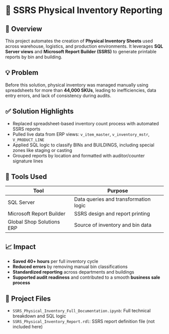 # 🧾 SSRS Physical Inventory Reporting

## 📘 Overview
This project automates the creation of **Physical Inventory Sheets** used across warehouse, logistics, and production environments. It leverages **SQL Server views** and **Microsoft Report Builder (SSRS)** to generate printable reports by bin and building.

## 💡 Problem
Before this solution, physical inventory was managed manually using spreadsheets for more than **44,000 SKUs**, leading to inefficiencies, data entry errors, and lack of consistency during audits.

## ✅ Solution Highlights
- Replaced spreadsheet-based inventory count process with automated SSRS reports
- Pulled live data from ERP views: `v_item_master`, `v_inventory_mstr`, `V_PRODUCT_LINE`
- Applied SQL logic to classify BINs and BUILDINGS, including special zones like staging or casting
- Grouped reports by location and formatted with auditor/counter signature lines

## 🧰 Tools Used
| Tool                       | Purpose                                    |
|----------------------------|--------------------------------------------|
| SQL Server                 | Data queries and transformation logic      |
| Microsoft Report Builder   | SSRS design and report printing            |
| Global Shop Solutions ERP  | Source of inventory and bin data           |

## 📈 Impact
- **Saved 40+ hours** per full inventory cycle
- **Reduced errors** by removing manual bin classifications
- **Standardized reporting** across departments and buildings
- **Supported audit readiness** and contributed to a smooth **business sale process**

## 📂 Project Files
- `SSRS_Physical_Inventory_Full_Documentation.ipynb`: Full technical breakdown and SQL logic
- `SSRS_Physical_Inventory_Report.rdl`: SSRS report definition file (not included here)
